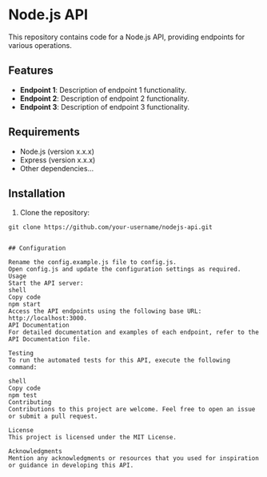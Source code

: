 # Node.js API

This repository contains code for a Node.js API, providing endpoints for various operations.

## Features

- **Endpoint 1**: Description of endpoint 1 functionality.
- **Endpoint 2**: Description of endpoint 2 functionality.
- **Endpoint 3**: Description of endpoint 3 functionality.

## Requirements

- Node.js (version x.x.x)
- Express (version x.x.x)
- Other dependencies...

## Installation

1. Clone the repository:

```shell
git clone https://github.com/your-username/nodejs-api.git


## Configuration

Rename the config.example.js file to config.js.
Open config.js and update the configuration settings as required.
Usage
Start the API server:
shell
Copy code
npm start
Access the API endpoints using the following base URL: http://localhost:3000.
API Documentation
For detailed documentation and examples of each endpoint, refer to the API Documentation file.

Testing
To run the automated tests for this API, execute the following command:

shell
Copy code
npm test
Contributing
Contributions to this project are welcome. Feel free to open an issue or submit a pull request.

License
This project is licensed under the MIT License.

Acknowledgments
Mention any acknowledgments or resources that you used for inspiration or guidance in developing this API.
